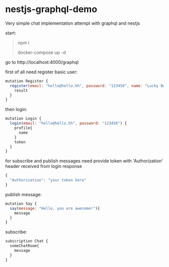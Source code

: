 # nestjs-graphql-demo
Very simple chat implementation attempt with graphql and nestjs

start:
>npm i
>
>docker-compose up -d

go to http://localhost:4000/graphql

first of all need register basic user:

```javascript
mutation Register {
  register(email: "hello@hello.hh", password: "123456", name: "Lucky Boy"){
    result
  }
}
```
then login:

```javascript
mutation Login {
  login(email: "hello@hello.hh", password: "123456") {
    profile{
      name
    }
    token
  }
}
```

for subscribe and publish messages need provide token with 'Authorization' header received from login response

```javascript
{
  "Authorization": "your token here"
}
```

publish message:

```javascript
mutation Say {
  say(message: "Hello, you are awesome!"){
    message
  }
}
```

subscribe:

```javascript
subscription Chat {
  someChatRoom{
    message
  }
}
```

